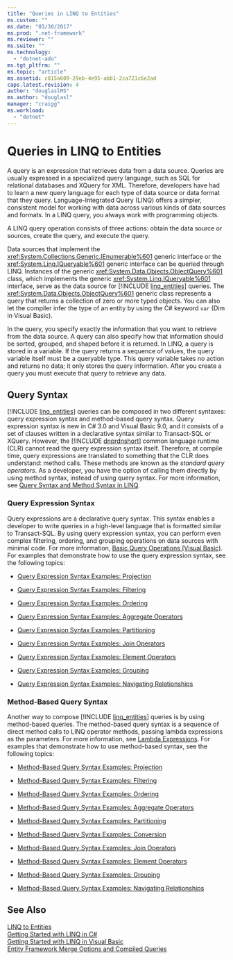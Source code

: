 ```yaml
---
title: "Queries in LINQ to Entities"
ms.custom: ""
ms.date: "03/30/2017"
ms.prod: ".net-framework"
ms.reviewer: ""
ms.suite: ""
ms.technology: 
  - "dotnet-ado"
ms.tgt_pltfrm: ""
ms.topic: "article"
ms.assetid: c015a609-29eb-4e95-abb1-2ca721c6e2ad
caps.latest.revision: 4
author: "douglaslMS"
ms.author: "douglasl"
manager: "craigg"
ms.workload: 
  - "dotnet"
---
```

# Queries in LINQ to Entities
A query is an expression that retrieves data from a data source. Queries are usually expressed in a specialized query language, such as SQL for relational databases and XQuery for XML. Therefore, developers have had to learn a new query language for each type of data source or data format that they query. Language-Integrated Query (LINQ) offers a simpler, consistent model for working with data across various kinds of data sources and formats. In a LINQ query, you always work with programming objects.  
  
 A LINQ query operation consists of three actions: obtain the data source or sources, create the query, and execute the query.  
  
 Data sources that implement the <xref:System.Collections.Generic.IEnumerable%601> generic interface or the <xref:System.Linq.IQueryable%601> generic interface can be queried through LINQ. Instances of the generic <xref:System.Data.Objects.ObjectQuery%601> class, which implements the generic <xref:System.Linq.IQueryable%601> interface, serve as the data source for [!INCLUDE [linq_entities](../../../../../../includes/linq-entities-md.md)] queries. The <xref:System.Data.Objects.ObjectQuery%601> generic class represents a query that returns a collection of zero or more typed objects. You can also let the compiler infer the type of an entity by using the C# keyword `var` (Dim in Visual Basic).  
  
 In the query, you specify exactly the information that you want to retrieve from the data source. A query can also specify how that information should be sorted, grouped, and shaped before it is returned. In LINQ, a query is stored in a variable. If the query returns a sequence of values, the query variable itself must be a queryable type. This query variable takes no action and returns no data; it only stores the query information. After you create a query you must execute that query to retrieve any data.  
  
## Query Syntax  
 [!INCLUDE [linq_entities](../../../../../../includes/linq-entities-md.md)] queries can be composed in two different syntaxes: query expression syntax and method-based query syntax. Query expression syntax is new in C# 3.0 and Visual Basic 9.0, and it consists of a set of clauses written in a declarative syntax similar to Transact-SQL or XQuery. However, the [!INCLUDE [dnprdnshort](../../../../../../includes/dnprdnshort-md.md)] common language runtime (CLR) cannot read the query expression syntax itself. Therefore, at compile time, query expressions are translated to something that the CLR does understand: method calls. These methods are known as the *standard query operators*. As a developer, you have the option of calling them directly by using method syntax, instead of using query syntax. For more information, see [Query Syntax and Method Syntax in LINQ](~/docs/csharp/programming-guide/concepts/linq/query-syntax-and-method-syntax-in-linq.md).  
  
### Query Expression Syntax  
 Query expressions are a declarative query syntax. This syntax enables a developer to write queries in a high-level language that is formatted similar to Transact-SQL. By using query expression syntax, you can perform even complex filtering, ordering, and grouping operations on data sources with minimal code. For more information, [Basic Query Operations (Visual Basic)](~/docs/visual-basic/programming-guide/concepts/linq/basic-query-operations.md). For examples that demonstrate how to use the query expression syntax, see the following topics:  
  
-   [Query Expression Syntax Examples: Projection](../../../../../../docs/framework/data/adonet/ef/language-reference/query-expression-syntax-examples-projection.md)  
  
-   [Query Expression Syntax Examples: Filtering](../../../../../../docs/framework/data/adonet/ef/language-reference/query-expression-syntax-examples-filtering.md)  
  
-   [Query Expression Syntax Examples: Ordering](../../../../../../docs/framework/data/adonet/ef/language-reference/query-expression-syntax-examples-ordering.md)  
  
-   [Query Expression Syntax Examples: Aggregate Operators](../../../../../../docs/framework/data/adonet/ef/language-reference/query-expression-syntax-examples-aggregate-operators.md)  
  
-   [Query Expression Syntax Examples: Partitioning](../../../../../../docs/framework/data/adonet/ef/language-reference/query-expression-syntax-examples-partitioning.md)  
  
-   [Query Expression Syntax Examples: Join Operators](../../../../../../docs/framework/data/adonet/ef/language-reference/query-expression-syntax-examples-join-operators.md)  
  
-   [Query Expression Syntax Examples: Element Operators](../../../../../../docs/framework/data/adonet/ef/language-reference/query-expression-syntax-examples-element-operators.md)  
  
-   [Query Expression Syntax Examples: Grouping](../../../../../../docs/framework/data/adonet/ef/language-reference/query-expression-syntax-examples-grouping.md)  
  
-   [Query Expression Syntax Examples: Navigating Relationships](../../../../../../docs/framework/data/adonet/ef/language-reference/query-expression-syntax-examples-navigating-relationships.md)  
  
### Method-Based Query Syntax  
 Another way to compose [!INCLUDE [linq_entities](../../../../../../includes/linq-entities-md.md)] queries is by using method-based queries. The method-based query syntax is a sequence of direct method calls to LINQ operator methods, passing lambda expressions as the parameters. For more information, see [Lambda Expressions](~/docs/csharp/programming-guide/statements-expressions-operators/lambda-expressions.md). For examples that demonstrate how to use method-based syntax, see the following topics:  
  
-   [Method-Based Query Syntax Examples: Projection](../../../../../../docs/framework/data/adonet/ef/language-reference/method-based-query-syntax-examples-projection.md)  
  
-   [Method-Based Query Syntax Examples: Filtering](../../../../../../docs/framework/data/adonet/ef/language-reference/method-based-query-syntax-examples-filtering.md)  
  
-   [Method-Based Query Syntax Examples: Ordering](../../../../../../docs/framework/data/adonet/ef/language-reference/method-based-query-syntax-examples-ordering.md)  
  
-   [Method-Based Query Syntax Examples: Aggregate Operators](../../../../../../docs/framework/data/adonet/ef/language-reference/method-based-query-syntax-examples-aggregate-operators.md)  
  
-   [Method-Based Query Syntax Examples: Partitioning](../../../../../../docs/framework/data/adonet/ef/language-reference/method-based-query-syntax-examples-partitioning.md)  
  
-   [Method-Based Query Syntax Examples: Conversion](../../../../../../docs/framework/data/adonet/ef/language-reference/method-based-query-syntax-examples-conversion.md)  
  
-   [Method-Based Query Syntax Examples: Join Operators](../../../../../../docs/framework/data/adonet/ef/language-reference/method-based-query-syntax-examples-join-operators.md)  
  
-   [Method-Based Query Syntax Examples: Element Operators](../../../../../../docs/framework/data/adonet/ef/language-reference/method-based-query-syntax-examples-element-operators.md)  
  
-   [Method-Based Query Syntax Examples: Grouping](../../../../../../docs/framework/data/adonet/ef/language-reference/method-based-query-syntax-examples-grouping.md)  
  
-   [Method-Based Query Syntax Examples: Navigating Relationships](../../../../../../docs/framework/data/adonet/ef/language-reference/method-based-query-syntax-examples-navigating-relationships.md)  
  
## See Also  
 [LINQ to Entities](../../../../../../docs/framework/data/adonet/ef/language-reference/linq-to-entities.md)  
 [Getting Started with LINQ in C#](~/docs/csharp/programming-guide/concepts/linq/getting-started-with-linq.md)  
 [Getting Started with LINQ in Visual Basic](~/docs/visual-basic/programming-guide/concepts/linq/getting-started-with-linq.md)  
 [Entity Framework Merge Options and Compiled Queries](http://go.microsoft.com/fwlink/?LinkId=199591)
